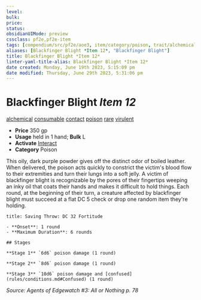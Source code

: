 ```yaml
---
level:
bulk:
price:
status:
obsidianUIMode: preview
cssclass: pf2e,pf2e-item
tags: [compendium/src/pf2e/aoe3, item/category/poison, trait/alchemical, trait/consumable, trait/contact, trait/poison, trait/rare, trait/virulent]
aliases: [Blackfinger Blight *Item 12*, "Blackfinger Blight"]
title: Blackfinger Blight *Item 12*
linter-yaml-title-alias: Blackfinger Blight *Item 12*
date created: Monday, June 19th 2023, 5:15:09 pm
date modified: Thursday, June 29th 2023, 5:31:06 pm
---
```


# Blackfinger Blight *Item 12*

[alchemical](rules/traits/alchemical.md) [consumable](rules/traits/consumable.md) [contact](rules/traits/contact.md) [poison](rules/traits/poison.md) [rare](rules/traits/rare.md) [virulent](rules/traits/virulent.md)  

- **Price** 350 gp
- **Usage** held in 1 hand; **Bulk** L
- **Activate** [Interact](rules/actions/interact.md)
- **Category** Poison

This oily, dark purple powder gives off the distinct odor of boiled leather. When delivered, the poison acts quickly to constrict the victim's blood flow to their extremities and turn their lungs into a soft jelly. A victim of blackfinger blight is recognizable by the pores of their fingertips weeping an inky oil that coats their hands and makes it difficult to hold things. Each round, at the beginning of their turn, a creature affected by blackfinger blight must succeed at a flat DC 5 check or drop one random item they're holding.

```ad-inline-affliction
title: Saving Throw: DC 32 Fortitude

- **Onset**: 1 round
- **Maximum Duration**: 6 rounds

## Stages

**Stage 1** `6d6` poison damage (1 round)

**Stage 2** `8d6` poison damage (1 round)

**Stage 3** `10d6` poison damage and [confused](rules/conditions.md#Confused) (1 round)
```

*Source: Agents of Edgewatch #3: All or Nothing p. 78*
